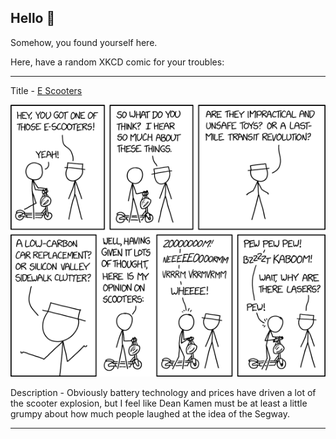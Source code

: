 ## Hello 👀

Somehow, you found yourself here.

Here, have a random XKCD comic for your troubles:

-----------------------------------

Title - [E Scooters](https://xkcd.com/2188)

![E Scooters](./random_comic.png)

Description - Obviously battery technology and prices have driven a lot of the scooter explosion, but I feel like Dean Kamen must be at least a little grumpy about how much people laughed at the idea of the Segway.

-----------------------------------